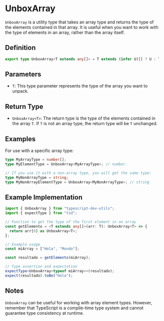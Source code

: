 # UnboxArray
`UnboxArray` is a utility type that takes an array type and returns the type of the elements contained in that array. It is useful when you want to work with the type of elements in an array, rather than the array itself.

## Definition
```ts
export type UnboxArray<T extends any[]> = T extends (infer U)[] ? U : T;
```

## Parameters
- `T`: This type parameter represents the type of the array you want to unpack.

## Return Type
- `UnboxArray<T>`: The return type is the type of the elements contained in the array `T`. If `T` is not an array type, the return type will be `T` unchanged.

## Examples
For use with a specific array type:
```ts
type MyArrayType = number[];
type MyElementType = UnboxArray<MyArrayType>; // number.

// If you use it with a non-array type, you will get the same type:
type MyNonArrayType = string;
type MyNonArrayElementType = UnboxArray<MyNonArrayType>; // string
```

## Example Implementation
```ts
import { UnboxArray } from "typescript-dev-utils";
import { expectType } from "tsd";

// Function to get the type of the first element in an array
const getElemento = <T extends any[]>(arr: T): UnboxArray<T> => {
  return arr[0] as UnboxArray<T>;
};

// Example usage
const miArray = ["Hola", "Mundo"];

const resultado = getElemento(miArray);

// Type assertion and expectation
expectType<UnboxArray<typeof miArray>>(resultado);
expect(resultado).toBe("Hola");
```

## Notes
`UnboxArray` can be useful for working with array element types. However, remember that TypeScript is a compile-time type system and cannot guarantee type consistency at runtime.